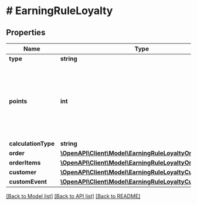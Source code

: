 # # EarningRuleLoyalty

## Properties

Name | Type | Description | Notes
------------ | ------------- | ------------- | -------------
**type** | **string** |  | [optional]
**points** | **int** | Defines how the points will be added to the loyalty card. FIXED adds a fixed number of points. | [optional]
**calculationType** | **string** |  | [optional]
**order** | [**\OpenAPI\Client\Model\EarningRuleLoyaltyOrder**](EarningRuleLoyaltyOrder.md) |  | [optional]
**orderItems** | [**\OpenAPI\Client\Model\EarningRuleLoyaltyOrderItems**](EarningRuleLoyaltyOrderItems.md) |  | [optional]
**customer** | [**\OpenAPI\Client\Model\EarningRuleLoyaltyCustomer**](EarningRuleLoyaltyCustomer.md) |  | [optional]
**customEvent** | [**\OpenAPI\Client\Model\EarningRuleLoyaltyCustomEvent**](EarningRuleLoyaltyCustomEvent.md) |  | [optional]

[[Back to Model list]](../../README.md#models) [[Back to API list]](../../README.md#endpoints) [[Back to README]](../../README.md)
